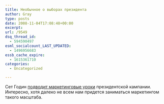 ```yaml
---
title: Необычное о выборах президента
author: Gray
type: posts
date: 2008-11-04T17:08:48+00:00
excerpt:
url: /9549
dsq_thread_id:
  - 594590497
esml_socialcount_LAST_UPDATED:
  - 1496956683
essb_cache_expire:
  - 1615361710
categories:
  - Uncategorized

---
```








Сет Годин [подводит маркетинговые уроки][1] президентской кампании. Интересно, хотя далеко не всем нам придется заниматься маркетингом такого масштаба.

 [1]: http://sethgodin.typepad.com/seths_blog/2008/11/marketing-lesso.html